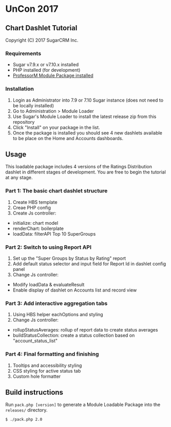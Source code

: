 # UnCon 2017

## Chart Dashlet Tutorial

Copyright (C) 2017 SugarCRM Inc.

### Requirements
- Sugar v7.9.x or v7.10.x installed
- PHP installed (for development)
- [ProfessorM Module Package installed](https://github.com/sugarcrm/uncon/tree/2017/ProfessorM)

### Installation
1. Login as Administrator into 7.9 or 7.10 Sugar instance (does not need to be locally installed)
2. Go to Administration > Module Loader
3. Use Sugar's Module Loader to install the latest release zip from this repository
4. Click "Install" on your package in the list.
5. Once the package is installed you should see 4 new dashlets available to be place on the Home and Accounts dashboards.

## Usage

This loadable package includes 4 versions of the Ratings Distribution dashlet in different stages of development. You are free to begin the tutorial at any stage.

### Part 1: The basic chart dashlet structure
1. Create HBS template
2. Creae PHP config
3. Create Js controller:
 - initialize: chart model
 - renderChart: boilerplate
 - loadData: filterAPI Top 10 SuperGroups

### Part 2: Switch to using Report API
1. Set up the "Super Groups by Status by Rating" report
2. Add default status selector and input field for Report Id in dashlet config panel
3. Change Js controller:
 - Modify loadData & evaluateResult
 - Enable display of dashlet on Accounts list and record view

### Part 3: Add interactive aggregation tabs
1. Using HBS helper eachOptions and styling
2. Change Js controller:
 - rollupStatusAverages: rollup of report data to create status averages
 - buildStatusCollection: create a status collection based on "account_status_list"

### Part 4: Final formatting and finishing
1. Tooltips and accessibility styling
2. CSS styling for active status tab
3. Custom hole formatter

## Build instructions
Run `pack.php [version]` to generate a Module Loadable Package into the `releases/` directory.

    $ ./pack.php 2.0

